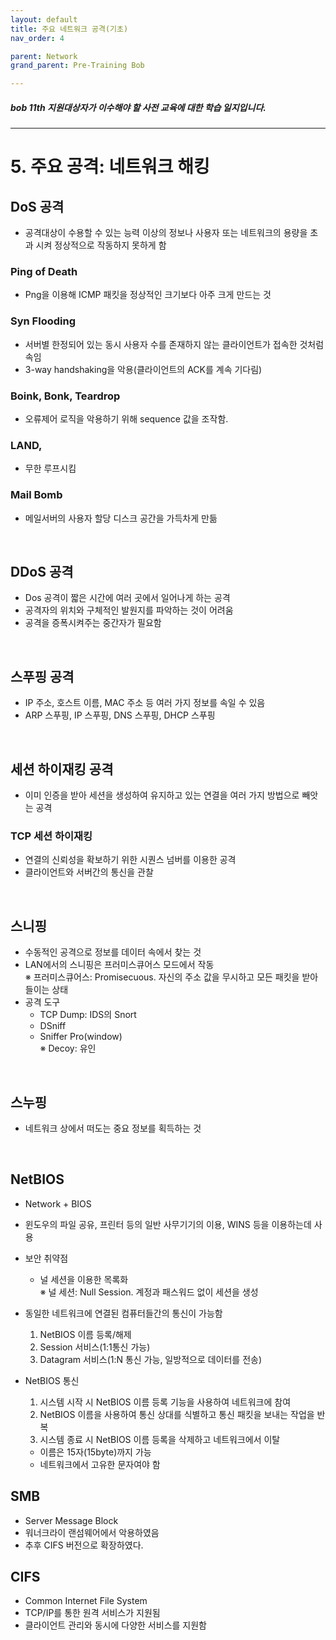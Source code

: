 ```yaml
---
layout: default
title: 주요 네트워크 공격(기초)
nav_order: 4

parent: Network
grand_parent: Pre-Training Bob

---
```


##### bob 11th 지원대상자가 이수해야 할 사전 교육에 대한 학습 일지입니다.

-----

# 5. 주요 공격: 네트워크 해킹
## DoS 공격
- 공격대상이 수용할 수 있는 능력 이상의 정보나 사용자 또는 네트워크의 용량을 초과 시켜 정상적으로 작동하지 못하게 함

### Ping of Death
- Png을 이용해 ICMP 패킷을 정상적인 크기보다 아주 크게 만드는 것

### Syn Flooding
- 서버별 한정되어 있는 동시 사용자 수를 존재하지 않는 클라이언트가 접속한 것처럼 속임
- 3-way handshaking을 악용(클라이언트의 ACK를 계속 기다림)

### Boink, Bonk, Teardrop
- 오류제어 로직을 악용하기 위해 sequence 값을 조작함.

### LAND, 
- 무한 루프시킴

### Mail Bomb
- 메일서버의 사용자 할당 디스크 공간을 가득차게 만듦

<br>

## DDoS 공격
- Dos 공격이 짧은 시간에 여러 곳에서 일어나게 하는 공격
- 공격자의 위치와 구체적인 발원지를 파악하는 것이 어려움
- 공격을 증폭시켜주는 중간자가 필요함

<br>

## 스푸핑 공격
- IP 주소, 호스트 이름, MAC 주소 등 여러 가지 정보를 속일 수 있음
- ARP 스푸핑, IP 스푸핑, DNS 스푸핑, DHCP 스푸핑

<br>

## 세션 하이재킹 공격
- 이미 인증을 받아 세션을 생성하여 유지하고 있는 연결을 여러 가지 방법으로 빼앗는 공격

### TCP 세션 하이재킹
- 연결의 신뢰성을 확보하기 위한 시퀀스 넘버를 이용한 공격
- 클라이언트와 서버간의 통신을 관찰

<br>

## 스니핑
- 수동적인 공격으로 정보를 데이터 속에서 찾는 것
- LAN에서의 스니핑은 프러미스큐어스 모드에서 작동  
※ 프러미스큐어스: Promisecuous. 자신의 주소 값을 무시하고 모든 패킷을 받아들이는 상태
- 공격 도구
  - TCP Dump: IDS의 Snort
  - DSniff
  - Sniffer Pro(window)  
  ※ Decoy: 유인

<br>

## 스누핑
- 네트워크 상에서 떠도는 중요 정보를 획득하는 것

<br>

## NetBIOS
- Network + BIOS
- 윈도우의 파일 공유, 프린터 등의 일반 사무기기의 이용, WINS 등을 이용하는데 사용
- 보안 취약점
  - 널 세션을 이용한 목록화  
  ※ 널 세션: Null Session. 계정과 패스워드 없이 세션을 생성

- 동일한 네트워크에 연결된 컴퓨터들간의 통신이 가능함
  1. NetBIOS 이름 등록/해제
  2. Session 서비스(1:1통신 가능)
  3. Datagram 서비스(1:N 통신 가능, 일방적으로 데이터를 전송)

- NetBIOS 통신
  1. 시스템 시작 시 NetBIOS 이름 등록 기능을 사용하여 네트워크에 참여
  2. NetBIOS 이름을 사용하여 통신 상대를 식별하고 통신 패킷을 보내는 작업을 반복
  3. 시스템 종료 시 NetBIOS 이름 등록을 삭제하고 네트워크에서 이탈
  - 이름은 15자(15byte)까지 가능
  - 네트워크에서 고유한 문자여야 함

## SMB
- Server Message Block
- 워너크라이 랜섬웨어에서 악용하였음
- 추후 CIFS 버전으로 확장하였다.

## CIFS
- Common Internet File System
- TCP/IP를 통한 원격 서비스가 지원됨
- 클라이언트 관리와 동시에 다양한 서비스를 지원함



